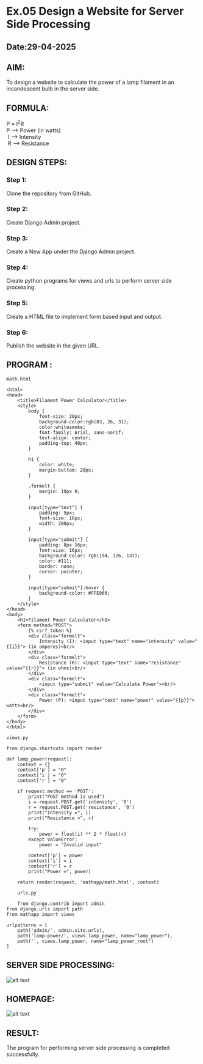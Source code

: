 # Ex.05 Design a Website for Server Side Processing
## Date:29-04-2025

## AIM:
 To design a website to calculate the power of a lamp filament in an incandescent bulb in the server side. 


## FORMULA:
P = I<sup>2</sup>R
<br> P --> Power (in watts)
<br> I --> Intensity
<br> R --> Resistance

## DESIGN STEPS:

### Step 1:
Clone the repository from GitHub.

### Step 2:
Create Django Admin project.

### Step 3:
Create a New App under the Django Admin project.

### Step 4:
Create python programs for views and urls to perform server side processing.

### Step 5:
Create a HTML file to implement form based input and output.

### Step 6:
Publish the website in the given URL.

## PROGRAM :
```
math.html

<html>
<head>
    <title>Filament Power Calculator</title>
    <style>
        body {
            font-size: 20px;
            background-color:rgb(83, 26, 31);
            color:whitesmoke;
            font-family: Arial, sans-serif;
            text-align: center;
            padding-top: 40px;
        }

        h1 {
            color: white;
            margin-bottom: 20px;
        }

        .formelt {
            margin: 10px 0;
        }

        input[type="text"] {
            padding: 5px;
            font-size: 16px;
            width: 200px;
        }

        input[type="submit"] {
            padding: 8px 16px;
            font-size: 16px;
            background-color: rgb(194, 126, 137);
            color: #111;
            border: none;
            cursor: pointer;
        }

        input[type="submit"]:hover {
            background-color: #FFE066;
        }
    </style>
</head>
<body>
    <h1>Filament Power Calculator</h1>
    <form method="POST">
        {% csrf_token %}
        <div class="formelt">
            Intensity (I): <input type="text" name="intensity" value="{{i}}"> (in amperes)<br/>
        </div>
        <div class="formelt">
            Resistance (R): <input type="text" name="resistance" value="{{r}}"> (in ohms)<br/>
        </div>
        <div class="formelt">
            <input type="submit" value="Calculate Power"><br/>
        </div>
        <div class="formelt">
            Power (P): <input type="text" name="power" value="{{p}}"> watts<br/>
        </div>
    </form>
</body>
</html>

views.py

from django.shortcuts import render

def lamp_power(request):
    context = {}
    context['p'] = "0"
    context['i'] = "0"
    context['r'] = "0"

    if request.method == 'POST':
        print("POST method is used")
        i = request.POST.get('intensity', '0')
        r = request.POST.get('resistance', '0')
        print("Intensity =", i)
        print("Resistance =", r)
        
        try:
            power = float(i) ** 2 * float(r)
        except ValueError:
            power = "Invalid input"

        context['p'] = power
        context['i'] = i
        context['r'] = r
        print("Power =", power)

    return render(request, 'mathapp/math.html', context)

    urls.py

    from django.contrib import admin
from django.urls import path
from mathapp import views

urlpatterns = [
    path('admin/', admin.site.urls),
    path('lamp-power/', views.lamp_power, name="lamp_power"),
    path('', views.lamp_power, name="lamp_power_root")
]
```
## SERVER SIDE PROCESSING:
![alt text](web1.png)

## HOMEPAGE:
![alt text](web.png)


## RESULT:
The program for performing server side processing is completed successfully.
